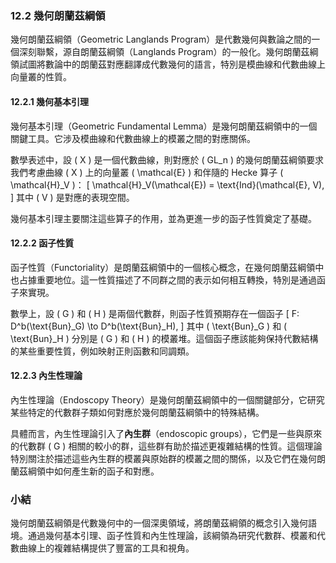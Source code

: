 ### 12.2 幾何朗蘭茲綱領

幾何朗蘭茲綱領（Geometric Langlands Program）是代數幾何與數論之間的一個深刻聯繫，源自朗蘭茲綱領（Langlands Program）的一般化。幾何朗蘭茲綱領試圖將數論中的朗蘭茲對應翻譯成代數幾何的語言，特別是模曲線和代數曲線上向量叢的性質。

#### 12.2.1 幾何基本引理

幾何基本引理（Geometric Fundamental Lemma）是幾何朗蘭茲綱領中的一個關鍵工具。它涉及模曲線和代數曲線上的模叢之間的對應關係。

數學表述中，設 \( X \) 是一個代數曲線，則對應於 \( GL_n \) 的幾何朗蘭茲綱領要求我們考慮曲線 \( X \) 上的向量叢 \( \mathcal{E} \) 和伴隨的 Hecke 算子 \( \mathcal{H}_V \)：
\[
\mathcal{H}_V(\mathcal{E}) = \text{Ind}(\mathcal{E}, V),
\]
其中 \( V \) 是對應的表現空間。

幾何基本引理主要關注這些算子的作用，並為更進一步的函子性質奠定了基礎。

#### 12.2.2 函子性質

函子性質（Functoriality）是朗蘭茲綱領中的一個核心概念，在幾何朗蘭茲綱領中也占據重要地位。這一性質描述了不同群之間的表示如何相互轉換，特別是通過函子來實現。

數學上，設 \( G \) 和 \( H \) 是兩個代數群，則函子性質預期存在一個函子
\[
F: D^b(\text{Bun}_G) \to D^b(\text{Bun}_H),
\]
其中 \( \text{Bun}_G \) 和 \( \text{Bun}_H \) 分別是 \( G \) 和 \( H \) 的模叢堆。這個函子應該能夠保持代數結構的某些重要性質，例如映射正則函數和同調類。

#### 12.2.3 內生性理論

內生性理論（Endoscopy Theory）是幾何朗蘭茲綱領中的一個關鍵部分，它研究某些特定的代數群子類如何對應於幾何朗蘭茲綱領中的特殊結構。

具體而言，內生性理論引入了**內生群**（endoscopic groups），它們是一些與原來的代數群 \( G \) 相關的較小的群，這些群有助於描述更複雜結構的性質。這個理論特別關注於描述這些內生群的模叢與原始群的模叢之間的關係，以及它們在幾何朗蘭茲綱領中如何產生新的函子和對應。

### 小結

幾何朗蘭茲綱領是代數幾何中的一個深奧領域，將朗蘭茲綱領的概念引入幾何語境。通過幾何基本引理、函子性質和內生性理論，該綱領為研究代數群、模叢和代數曲線上的複雜結構提供了豐富的工具和視角。